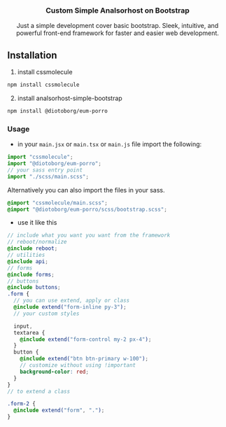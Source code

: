 <h3 align="center">Custom Simple Analsorhost on Bootstrap</h3>

<p align="center">
Just a simple development cover basic bootstrap. Sleek, intuitive, and powerful front-end framework for faster and easier web development.
</p>

## Installation

1. install cssmolecule

```bash
npm install cssmolecule
```

2. install analsorhost-simple-bootstrap

```bash
npm install @diotoborg/eum-porro
```

### Usage

- in your `main.jsx` or `main.tsx` or `main.js` file import the following:

```js
import "cssmolecule";
import "@diotoborg/eum-porro";
// your sass entry point
import "./scss/main.scss";
```

Alternatively you can also import the files in your sass.

```scss
@import "cssmolecule/main.scss";
@import "@diotoborg/eum-porro/scss/bootstrap.scss";
```

- use it like this

```scss
// include what you want you want from the framework
// reboot/normalize
@include reboot;
// utilities
@include api;
// forms
@include forms;
// buttons
@include buttons;
.form {
  // you can use extend, apply or class
  @include extend("form-inline py-3");
  // your custom styles

  input,
  textarea {
    @include extend("form-control my-2 px-4");
  }
  button {
    @include extend("btn btn-primary w-100");
    // customize without using !important
    background-color: red;
  }
}
// to extend a class

.form-2 {
  @include extend("form", ".");
}
```
